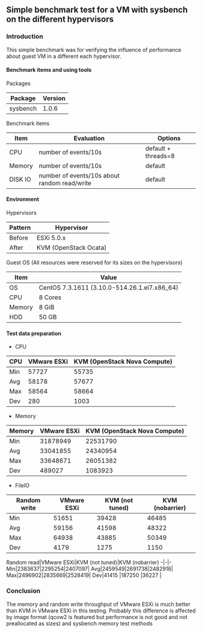 ## Simple benchmark test for a VM with sysbench on the different hypervisors

### Introduction

This simple benchmark was for verifying the influence of performance about guest VM in a different each hypervisor.

#### Benchmark items and using tools

Packages

Package | Version
-|-
sysbench | 1.0.6

Benchmark items

Item | Evaluation | Options
-|-|-
CPU |  number of events/10s | default + threads=8
Memory | number of events/10s | default
DISK IO | number of events/10s about random read/write | default

#### Environment

Hypervisors

Pattern | Hypervisor
-|-
Before | ESXi 5.0.x
After | KVM (OpenStack Ocata)

Guest OS (All resources were reserved for its sizes on the hypervisors)

Item | Value
-|-
OS | CentOS 7.3.1611 (3.10.0-514.26.1.el7.x86_64)
CPU | 8 Cores
Memory | 8 GiB
HDD | 50 GB

#### Test data preparation

* CPU

CPU|VMware ESXi|KVM (OpenStack Nova Compute)
-|-|-
Min|57727|55735|
Avg|58178|57677|
Max|58564|58664|
Dev|280  |1003 |

* Memory

Memory|VMware ESXi|KVM (OpenStack Nova Compute)
-|-|-
Min|31878949|22531790|
Avg|33041855|24340954|
Max|33648671|26051382|
Dev|489027  |1083923 |

* FileIO

Random write|VMware ESXi|KVM (not tuned)|KVM (nobarrier)
-|-|-|-
Min|51651|39428|46485|
Avg|59156|41598|48322|
Max|64938|43885|50349|
Dev|4179 |1275 |1150 |

Random read|VMware ESXi|KVM (not tuned)|KVM (nobarrier)
-|-|-
Min|2383637|2295254|2407097|
Avg|2459549|2691738|2482918|
Max|2496902|2835669|2528419|
Dev|41415  |187250 |36227  |

### Conclusion

The memory and random write throughput of VMware ESXi is much better than KVM in VMware ESXi in this testing.
Probably this difference is affected by image format (qcow2 is featured but performance is not good and not preallocated as sizes) and 
sysbench memory test methods

